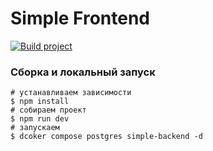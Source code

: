 # Simple Frontend

[![Build project](https://github.com/Romanow/simple-frontend/actions/workflows/build.yml/badge.svg?branch=master)](https://github.com/Romanow/simple-frontend/actions/workflows/build.yml)

### Сборка и локальный запуск

```shell
# устанавливаем зависимости
$ npm install
# собираем проект
$ npm run dev
# запускаем 
$ dcoker compose postgres simple-backend -d
```